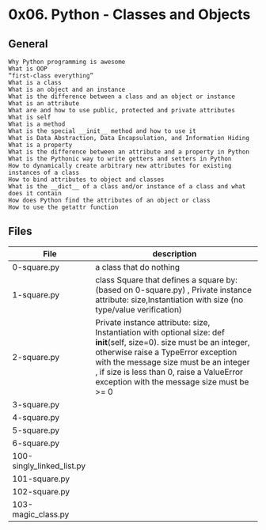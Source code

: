 # 0x06. Python - Classes and Objects
## General

    Why Python programming is awesome
    What is OOP
    “first-class everything”
    What is a class
    What is an object and an instance
    What is the difference between a class and an object or instance
    What is an attribute
    What are and how to use public, protected and private attributes
    What is self
    What is a method
    What is the special __init__ method and how to use it
    What is Data Abstraction, Data Encapsulation, and Information Hiding
    What is a property
    What is the difference between an attribute and a property in Python
    What is the Pythonic way to write getters and setters in Python
    How to dynamically create arbitrary new attributes for existing instances of a class
    How to bind attributes to object and classes
    What is the __dict__ of a class and/or instance of a class and what does it contain
    How does Python find the attributes of an object or class
    How to use the getattr function

## Files
|File | description|
|---|---|
|0-square.py|a class that do nothing|
|1-square.py|class Square that defines a square by: (based on 0-square.py) , Private instance attribute: size,Instantiation with size (no type/value verification)|
|2-square.py| Private instance attribute: size, Instantiation with optional size: def __init__(self, size=0). size must be an integer, otherwise raise a TypeError exception with the message size must be an integer , if size is less than 0, raise a ValueError exception with the message size must be >= 0|
|3-square.py||
|4-square.py||
|5-square.py||
|6-square.py||
|100-singly_linked_list.py||
|101-square.py||
|102-square.py||
|103-magic_class.py||
